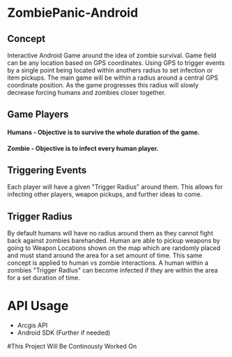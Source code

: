 ZombiePanic-Android
=

Concept
-
Interactive Android Game around the idea of zombie survival.  Game field can be any location based on GPS coordinates.  Using GPS to trigger events by a single point being located within anothers radius to set infection or item pickups.  The main game will be within a radius around a central GPS coordinate position.  As the game progresses this radius will slowly decrease forcing humans and zombies closer together.

Game Players
-
#### Humans - Objective is to survive the whole duration of the game.
#### Zombie - Objective is to infect every human player.

Triggering Events
-
Each player will have a given "Trigger Radius" around them.  This allows for infecting other players, weapon pickups, and further ideas to come. 

Trigger Radius
-
By default humans will have no radius around them as they cannot fight back against zombies barehanded.  Human are able to pickup weapons by going to Weapon Locations shown on the map which are randomly placed and must stand around the area for a set amount of time.  This same concept is applied to human vs zombie interactions.  A human within a zombies "Trigger Radius" can become infected if they are within the area for a set duration of time.

# API Usage
- Arcgis API
- Android SDK
(Further if needed)

#This Project Will Be Continously Worked On
